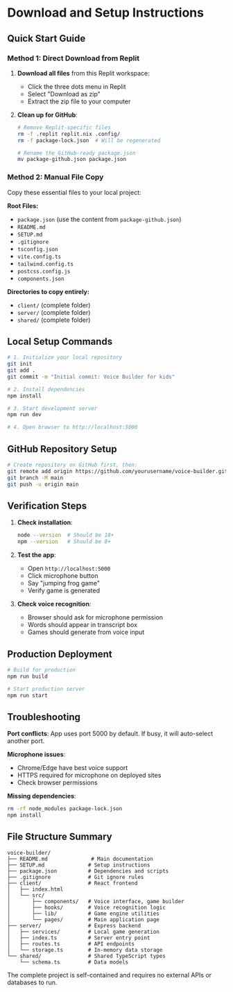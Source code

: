 # Download and Setup Instructions

## Quick Start Guide

### Method 1: Direct Download from Replit

1. **Download all files** from this Replit workspace:
   - Click the three dots menu in Replit
   - Select "Download as zip"
   - Extract the zip file to your computer

2. **Clean up for GitHub**:
   ```bash
   # Remove Replit-specific files
   rm -f .replit replit.nix .config/
   rm -f package-lock.json  # Will be regenerated
   
   # Rename the GitHub-ready package.json
   mv package-github.json package.json
   ```

### Method 2: Manual File Copy

Copy these essential files to your local project:

**Root Files:**
- `package.json` (use the content from `package-github.json`)
- `README.md`
- `SETUP.md`
- `.gitignore`
- `tsconfig.json`
- `vite.config.ts`
- `tailwind.config.ts`
- `postcss.config.js`
- `components.json`

**Directories to copy entirely:**
- `client/` (complete folder)
- `server/` (complete folder)  
- `shared/` (complete folder)

## Local Setup Commands

```bash
# 1. Initialize your local repository
git init
git add .
git commit -m "Initial commit: Voice Builder for kids"

# 2. Install dependencies
npm install

# 3. Start development server
npm run dev

# 4. Open browser to http://localhost:5000
```

## GitHub Repository Setup

```bash
# Create repository on GitHub first, then:
git remote add origin https://github.com/yourusername/voice-builder.git
git branch -M main
git push -u origin main
```

## Verification Steps

1. **Check installation**:
   ```bash
   node --version  # Should be 18+
   npm --version   # Should be 8+
   ```

2. **Test the app**:
   - Open `http://localhost:5000`
   - Click microphone button
   - Say "jumping frog game"
   - Verify game is generated

3. **Check voice recognition**:
   - Browser should ask for microphone permission
   - Words should appear in transcript box
   - Games should generate from voice input

## Production Deployment

```bash
# Build for production
npm run build

# Start production server
npm run start
```

## Troubleshooting

**Port conflicts**: App uses port 5000 by default. If busy, it will auto-select another port.

**Microphone issues**: 
- Chrome/Edge have best voice support
- HTTPS required for microphone on deployed sites
- Check browser permissions

**Missing dependencies**: 
```bash
rm -rf node_modules package-lock.json
npm install
```

## File Structure Summary

```
voice-builder/
├── README.md              # Main documentation
├── SETUP.md              # Setup instructions  
├── package.json          # Dependencies and scripts
├── .gitignore            # Git ignore rules
├── client/               # React frontend
│   ├── index.html
│   └── src/
│       ├── components/   # Voice interface, game builder
│       ├── hooks/        # Voice recognition logic
│       ├── lib/          # Game engine utilities
│       └── pages/        # Main application page
├── server/               # Express backend
│   ├── services/         # Local game generation
│   ├── index.ts          # Server entry point
│   ├── routes.ts         # API endpoints
│   └── storage.ts        # In-memory data storage
└── shared/               # Shared TypeScript types
    └── schema.ts         # Data models
```

The complete project is self-contained and requires no external APIs or databases to run.
